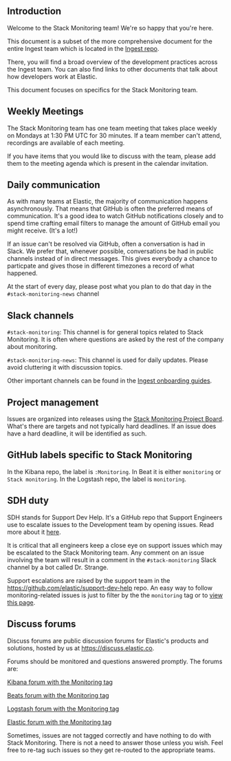 ## Introduction

Welcome to the Stack Monitoring team! We're so happy that you're here.

This document is a subset of the more comprehensive document for the entire Ingest team
which is located in the [Ingest repo](https://github.com/elastic/ingest-dev/blob/master/onboarding.md).

There, you will find a broad overview of the development practices across the Ingest team. You can
also find links to other documents that talk about how developers work at Elastic.

This document focuses on specifics for the Stack Monitoring team.

## Weekly Meetings

The Stack Monitoring team has one team meeting that takes place weekly on Mondays at 1:30 PM UTC for
30 minutes. If a team member can't attend, recordings are available of each meeting.

If you have items that you would like to discuss with the team, please add them to the meeting agenda
which is present in the calendar invitation.

## Daily communication

As with many teams at Elastic, the majority of communication happens asynchronously. That means that
GitHub is often the preferred means of communication. It's a good idea to watch GitHub notifications
closely and to spend time crafting email filters to manage the amount of GitHub email you might
receive. (It's a lot!)

If an issue can't be resolved via GitHub, often a conversation is had in Slack. We prefer that,
whenever possible, conversations be had in public channels instead of in direct messages. This gives
everybody a chance to particpate and gives those in different timezones a record of what happened.

At the start of every day, please post what you plan to do that day in the `#stack-monitoring-news`
channel

## Slack channels

`#stack-monitoring`: This channel is for general topics related to Stack Monitoring. It is often
where questions are asked by the rest of the company about monitoring.

`#stack-monitoring-news`: This channel is used for daily updates. Please avoid cluttering it
with discussion topics.

Other important channels can be found in the [Ingest onboarding guides](https://github.com/elastic/ingest-dev/tree/master/onboarding).

## Project management

Issues are organized into releases using the [Stack Monitoring Project Board](https://github.com/orgs/elastic/projects/74).
What's there are targets and not typically hard deadlines. If an issue does have a hard deadline, it will be identified as such.

## GitHub labels specific to Stack Monitoring

In the Kibana repo, the label is `:Monitoring`. In Beat it is either `monitoring` or `Stack monitoring`.
In the Logstash repo, the label is `monitoring`.

## SDH duty

SDH stands for Support Dev Help. It's a GitHub repo that Support Engineers use to escalate issues to the Development team
by opening issues. Read more about it [here](https://wiki.elastic.co/x/DIZIAw).

It is critical that all engineers keep a close eye on support issues which may be escalated to the
Stack Monitoring team. Any comment on an issue involving the team will result in a comment in the
`#stack-monitoring` Slack channel by a bot called Dr. Strange.

Support escalations are raised by the support team in the https://github.com/elastic/support-dev-help
repo. An easy way to follow monitoring-related issues is just to filter by the the `monitoring` tag
or to [view this page](https://github.com/elastic/support-dev-help/issues?utf8=%E2%9C%93&q=is%3Aopen+is%3Aissue+label%3Amonitoring).

## Discuss forums

Discuss forums are public discussion forums for Elastic's products and solutions, hosted by us at https://discuss.elastic.co.

Forums should be monitored and questions answered promptly. The forums are:

[Kibana forum with the Monitoring tag](https://discuss.elastic.co/tags/c/kibana/monitoring)

[Beats forum with the Monitoring tag](https://discuss.elastic.co/tags/c/beats/monitoring)

[Logstash forum with the Monitoring tag](https://discuss.elastic.co/tags/c/logstash/monitoring)

[Elastic forum with the Monitoring tag](https://discuss.elastic.co/tags/c/elasticsearch/monitoring)

Sometimes, issues are not tagged correctly and have nothing to do with Stack Monitoring. There is
not a need to answer those unless you wish. Feel free to re-tag such issues so they get re-routed
to the appropriate teams.

